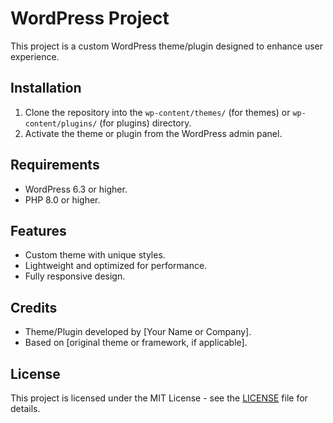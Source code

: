 # WordPress Project

This project is a custom WordPress theme/plugin designed to enhance user experience.

## Installation

1. Clone the repository into the `wp-content/themes/` (for themes) or `wp-content/plugins/` (for plugins) directory.
2. Activate the theme or plugin from the WordPress admin panel.

## Requirements

- WordPress 6.3 or higher.
- PHP 8.0 or higher.

## Features

- Custom theme with unique styles.
- Lightweight and optimized for performance.
- Fully responsive design.

## Credits

- Theme/Plugin developed by [Your Name or Company].
- Based on [original theme or framework, if applicable].

## License

This project is licensed under the MIT License - see the [LICENSE](LICENSE) file for details.
